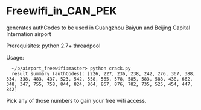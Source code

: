 Freewifi_in_CAN_PEK
===============

generates authCodes to be used in Guangzhou Baiyun and Beijing Capital Internation airport


Prerequisites: 
  python 2.7+ 
  threadpool
  
Usage:
```
  ~/p/airport_freewifi:master> python crack.py
  result summary (authCodes): [226, 227, 236, 238, 242, 276, 367, 388, 334, 338, 483, 437, 523, 542, 558, 565, 578, 585, 583, 588, 438, 662, 348, 347, 755, 758, 844, 824, 864, 867, 876, 782, 735, 525, 454, 447, 842]
```
  
Pick any of those numbers to gain your free wifi access.
